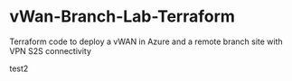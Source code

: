 # vWan-Branch-Lab-Terraform

Terraform code to deploy a vWAN in Azure and a remote branch site with VPN S2S connectivity

test2 